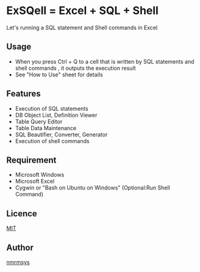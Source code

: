 ExSQell = Excel + SQL + Shell
====
Let's running a SQL statement and Shell commands in Excel

## Usage
- When you press Ctrl + Q to a cell that is written by SQL statements and shell commands , it outputs the execution result
- See "How to Use" sheet for details  

## Features
- Execution of SQL statements
- DB Object List, Definition Viewer
- Table Query Editor
- Table Data Maintenance
- SQL Beautifier, Converter, Generator
- Execution of shell commands

## Requirement
- Microsoft Windows
- Microsoft Excel
- Cygwin or "Bash on Ubuntu on Windows" (Optional:Run Shell Command)  

## Licence
[MIT](http://opensource.org/licenses/mit-license.php)

## Author
[nmrmsys](https://github.com/nmrmsys)
